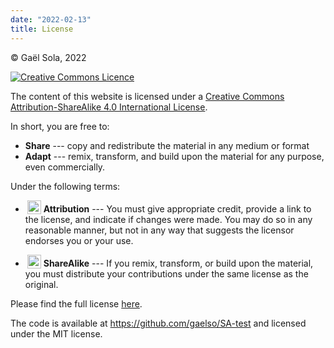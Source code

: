```yaml
---
date: "2022-02-13"
title: License
---
```


&copy; Gaël Sola, 2022

<a rel="license" href="http://creativecommons.org/licenses/by-sa/4.0/">
    <img alt="Creative Commons Licence" style="border-width:0" 
         src="https://i.creativecommons.org/l/by-sa/4.0/88x31.png" />
</a>

The content of this website is licensed under a <a rel="license" href="http://creativecommons.org/licenses/by-sa/4.0/">Creative Commons Attribution-ShareAlike 4.0 International License</a>.


<div class="notebox">

In short, you are free to:  
- **Share** --- copy and redistribute the material in any medium or format
- **Adapt** --- remix, transform, and build upon the material for any purpose, even commercially.

Under the following terms:

 - <img style="height:22px!important;margin-left:3px;vertical-align:text-bottom;" src="https://mirrors.creativecommons.org/presskit/icons/by.svg?ref=chooser-v1"> **Attribution** --- You must give appropriate credit, provide a link to the license, and indicate if changes were made. You may do so in any reasonable manner, but not in any way that suggests the licensor endorses you or your use.

- <img style="height:22px!important;margin-left:3px;vertical-align:text-bottom;" src="https://mirrors.creativecommons.org/presskit/icons/sa.svg?ref=chooser-v1"> **ShareAlike** --- If you remix, transform, or build upon the material, you must distribute your contributions under the same license as the original.

Please find the full license [here](https://creativecommons.org/licenses/by-sa/4.0/legalcode).

</div>

The code is available at https://github.com/gaelso/SA-test and licensed under the MIT license.


